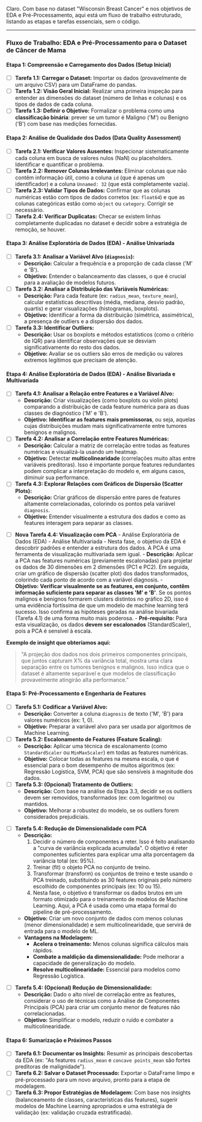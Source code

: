 Claro. Com base no dataset "Wisconsin Breast Cancer" e nos objetivos de EDA e Pré-Processamento, aqui está um fluxo de trabalho estruturado, listando as etapas e tarefas essenciais, sem o código.

---

### **Fluxo de Trabalho: EDA e Pré-Processamento para o Dataset de Câncer de Mama**

#### **Etapa 1: Compreensão e Carregamento dos Dados (Setup Inicial)**

*  [ ]   **Tarefa 1.1: Carregar o Dataset:** Importar os dados (provavelmente de um arquivo CSV) para um DataFrame do pandas.
*   [ ]  **Tarefa 1.2: Visão Geral Inicial:** Realizar uma primeira inspeção para entender as dimensões do dataset (número de linhas e colunas) e os tipos de dados de cada coluna.
*   [ ]  **Tarefa 1.3: Definir o Objetivo:** Formalizar o problema como uma **classificação binária**: prever se um tumor é Maligno ('M') ou Benigno ('B') com base nas medições fornecidas.

#### **Etapa 2: Análise de Qualidade dos Dados (Data Quality Assessment)**

*   [ ]  **Tarefa 2.1: Verificar Valores Ausentes:** Inspecionar sistematicamente cada coluna em busca de valores nulos (NaN) ou placeholders. Identificar e quantificar o problema.
*  [ ]   **Tarefa 2.2: Remover Colunas Irrelevantes:** Eliminar colunas que não contêm informação útil, como a coluna `id` (que é apenas um identificador) e a coluna `Unnamed: 32` (que está completamente vazia).
*  [ ]  **Tarefa 2.3: Validar Tipos de Dados:** Confirmar que as colunas numéricas estão com tipos de dados corretos (ex: `float64`) e que as colunas categóricas estão como `object` ou `category`. Corrigir se necessário.
*  [ ]   **Tarefa 2.4: Verificar Duplicatas:** Checar se existem linhas completamente duplicadas no dataset e decidir sobre a estratégia de remoção, se houver.

#### **Etapa 3: Análise Exploratória de Dados (EDA) - Análise Univariada**

*   [ ]  **Tarefa 3.1: Analisar a Variável Alvo (`diagnosis`):**
    *   **Descrição:** Calcular a frequência e a proporção de cada classe ('M' e 'B').
    *   **Objetivo:** Entender o balanceamento das classes, o que é crucial para a avaliação de modelos futuros.
*  [ ]   **Tarefa 3.2: Analisar a Distribuição das Variáveis Numéricas:**
    *   **Descrição:** Para cada feature (ex: `radius_mean`, `texture_mean`), calcular estatísticas descritivas (média, mediana, desvio padrão, quartis) e gerar visualizações (histogramas, boxplots).
    *   **Objetivo:** Identificar a forma da distribuição (simétrica, assimétrica), a presença de outliers e a dispersão dos dados.
*  [ ]   **Tarefa 3.3: Identificar Outliers:**
    *   **Descrição:** Usar os boxplots e métodos estatísticos (como o critério de IQR) para identificar observações que se desviam significativamente do resto dos dados.
    *   **Objetivo:** Avaliar se os outliers são erros de medição ou valores extremos legítimos que precisam de atenção.

#### **Etapa 4: Análise Exploratória de Dados (EDA) - Análise Bivariada e Multivariada**

*   [ ]  **Tarefa 4.1: Analisar a Relação entre Features e a Variável Alvo:**
    *   **Descrição:** Criar visualizações (como boxplots ou violin plots) comparando a distribuição de cada feature numérica para as duas classes de diagnóstico ('M' e 'B').
    *   **Objetivo:** **Identificar as features mais promissoras**, ou seja, aquelas cujas distribuições mudam mais significativamente entre tumores benignos e malignos.
*  [ ]   **Tarefa 4.2: Analisar a Correlação entre Features Numéricas:**
    *   **Descrição:** Calcular a matriz de correlação entre todas as features numéricas e visualizá-la usando um heatmap.
    *   **Objetivo:** Detectar **multicolinearidade** (correlações muito altas entre variáveis preditoras). Isso é importante porque features redundantes podem complicar a interpretação do modelo e, em alguns casos, diminuir sua performance.
*  [ ]   **Tarefa 4.3: Explorar Relações com Gráficos de Dispersão (Scatter Plots):**
    *   **Descrição:** Criar gráficos de dispersão entre pares de features altamente correlacionadas, colorindo os pontos pela variável `diagnosis`.
    *   **Objetivo:** Entender visualmente a estrutura dos dados e como as features interagem para separar as classes.
    
-  [ ]  **Nova Tarefa 4.4: Visualização com PCA** - Análise Exploratória de Dados (EDA) - Análise Multivariada
		- Nesta fase, o objetivo da EDA é descobrir padrões e entender a estrutura dos dados. A PCA é uma ferramenta de visualização multivariada sem igual.
		- **Descrição:** Aplicar a PCA nas features numéricas (previamente escalonadas) para projetar os dados de 30 dimensões em 2 dimensões (PC1 e PC2). Em seguida, criar um gráfico de dispersão (scatter plot) dos dados transformados, colorindo cada ponto de acordo com a variável diagnosis.
		- **Objetivo:** **Verificar visualmente se as features, em conjunto, contêm informação suficiente para separar as classes 'M' e 'B'**. Se os pontos malignos e benignos formarem clusters distintos no gráfico 2D, isso é uma evidência fortíssima de que um modelo de machine learning terá sucesso. Isso confirma as hipóteses geradas na análise bivariada (Tarefa 4.1) de uma forma muito mais poderosa.
		- **Pré-requisito:** Para esta visualização, os dados **devem ser escalonados** (StandardScaler), pois a PCA é sensível à escala.
        

**Exemplo de insight que obteríamos aqui:**

> "A projeção dos dados nos dois primeiros componentes principais, que juntos capturam X% da variância total, mostra uma clara separação entre os tumores benignos e malignos. Isso indica que o dataset é altamente separável e que modelos de classificação provavelmente atingirão alta performance."

#### **Etapa 5: Pré-Processamento e Engenharia de Features**

*  [ ]  **Tarefa 5.1: Codificar a Variável Alvo:**
    *   **Descrição:** Converter a coluna `diagnosis` de texto ('M', 'B') para valores numéricos (ex: 1, 0).
    *   **Objetivo:** Preparar a variável alvo para ser usada por algoritmos de Machine Learning.
*   [ ] **Tarefa 5.2: Escalonamento de Features (Feature Scaling):**
    *   **Descrição:** Aplicar uma técnica de escalonamento (como `StandardScaler` ou `MinMaxScaler`) em todas as features numéricas.
    *   **Objetivo:** Colocar todas as features na mesma escala, o que é essencial para o bom desempenho de muitos algoritmos (ex: Regressão Logística, SVM, PCA) que são sensíveis à magnitude dos dados.
*   [ ] **Tarefa 5.3: (Opcional) Tratamento de Outliers:**
    *   **Descrição:** Com base na análise da Etapa 3.3, decidir se os outliers devem ser removidos, transformados (ex: com logaritmo) ou mantidos.
    *   **Objetivo:** Melhorar a robustez do modelo, se os outliers forem considerados prejudiciais.
-  [ ] **Tarefa 5.4: Redução de Dimensionalidade com PCA**    
    - **Descrição:**        
        1. Decidir o número de componentes a reter. Isso é feito analisando a "curva de variância explicada acumulada". O objetivo é reter componentes suficientes para explicar uma alta porcentagem da variância total (ex: 95%).            
        2. Treinar (fit) o objeto PCA no conjunto de treino.            
        3. Transformar (transform) os conjuntos de treino e teste usando o PCA treinado, substituindo as 30 features originais pelo número escolhido de componentes principais (ex: 10 ou 15).   
        4. Nesta fase, o objetivo é transformar os dados brutos em um formato otimizado para o treinamento de modelos de Machine Learning. Aqui, a PCA é usada como uma etapa formal do pipeline de pré-processamento.
    - **Objetivo:** Criar um novo conjunto de dados com menos colunas (menor dimensionalidade) e sem multicolinearidade, que servirá de entrada para o modelo de ML.
    - **Vantagens na Modelagem:**        
        - **Acelera o treinamento:** Menos colunas significa cálculos mais rápidos.            
        - **Combate a maldição da dimensionalidade:** Pode melhorar a capacidade de generalização do modelo.            
        - **Resolve multicolinearidade:** Essencial para modelos como Regressão Logística.
*  [ ]  **Tarefa 5.4: (Opcional) Redução de Dimensionalidade:**
    *   **Descrição:** Dado o alto nível de correlação entre as features, considerar o uso de técnicas como a Análise de Componentes Principais (PCA) para criar um conjunto menor de features não correlacionadas.
    *   **Objetivo:** Simplificar o modelo, reduzir o ruído e combater a multicolinearidade.

#### **Etapa 6: Sumarização e Próximos Passos**

*  [ ]  **Tarefa 6.1: Documentar os Insights:** Resumir as principais descobertas da EDA (ex: "As features `radius_mean` e `concave points_mean` são fortes preditoras de malignidade").
*  [ ] **Tarefa 6.2: Salvar o Dataset Processado:** Exportar o DataFrame limpo e pré-processado para um novo arquivo, pronto para a etapa de modelagem.
*  [ ]  **Tarefa 6.3: Propor Estratégias de Modelagem:** Com base nos insights (balanceamento de classes, características das features), sugerir modelos de Machine Learning apropriados e uma estratégia de validação (ex: validação cruzada estratificada).